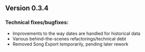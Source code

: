 ## Version 0.3.4

### Technical fixes/bugfixes:

- Improvements to the way dates are handled for historical data
- Various behind-the-scenes refactorings/technical debt
- Removed Song Export temporarily, pending later rework
